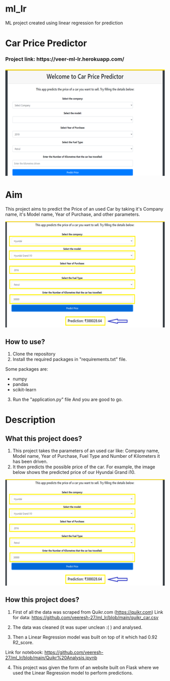 # ml_lr
ML project created using linear regression for prediction
# Car Price Predictor

<h3>Project link: https://veer-ml-lr.herokuapp.com/<h3>

<img src="https://github.com/veeresh-27/ml_lr/blob/main/demo.png">



# Aim

This project aims to predict the Price of an used Car by taking it's Company name, it's Model name, Year of Purchase, and other parameters.

<img src="https://github.com/veeresh-27/ml_lr/blob/main/predict.png">

## How to use?

1. Clone the repository
2. Install the required packages in "requirements.txt" file.

Some packages are:
 - numpy 
 - pandas 
 - scikit-learn

3. Run the "application.py" file
And you are good to go. 

# Description

## What this project does?

1. This project takes the parameters of an used car like: Company name, Model name, Year of Purchase, Fuel Type and Number of Kilometers it has been driven.
2. It then predicts the possible price of the car. For example, the image below shows the predicted price of our Hyundai Grand i10. 

<img src="https://github.com/veeresh-27/ml_lr/blob/main/predict.png">

## How this project does?

1. First of all the data was scraped from Quikr.com (https://quikr.com) 
Link for data: https://github.com/veeresh-27/ml_lr/blob/main/quikr_car.csv
2. The data was cleaned (it was super unclean :( ) and analysed.

3. Then a Linear Regression model was built on top of it which had 0.92 R2_score.

Link for notebook: https://github.com/veeresh-27/ml_lr/blob/main/Quikr%20Analysis.ipynb

4. This project was given the form of an website built on Flask where we used the Linear Regression model to perform predictions.
